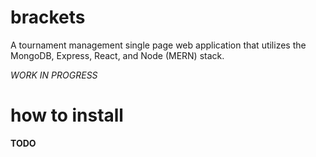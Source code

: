 # brackets
A tournament management single page web application that utilizes the MongoDB, Express, React, and Node (MERN) stack.

_WORK IN PROGRESS_

# how to install

**TODO**
